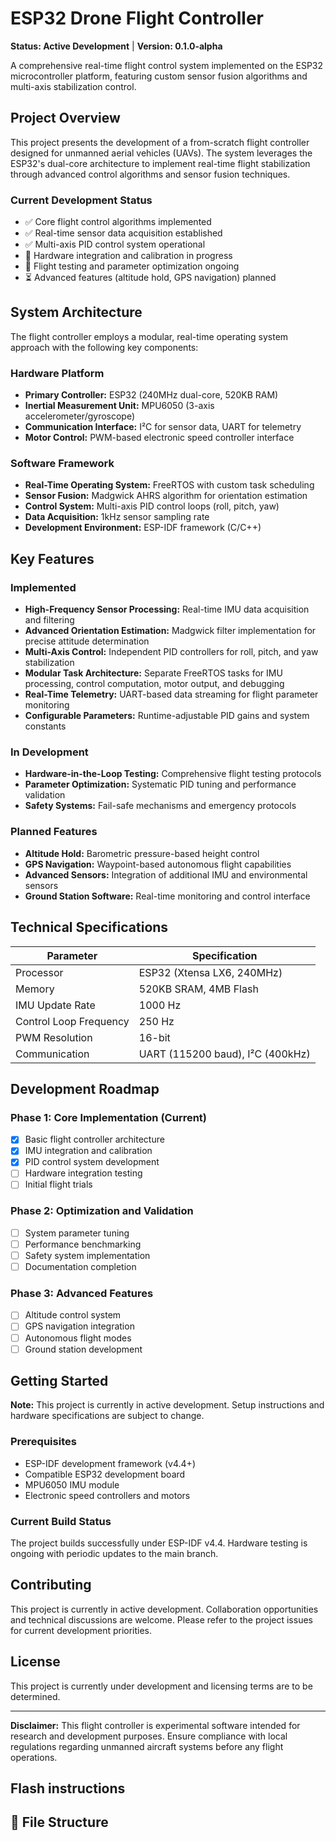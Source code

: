 # ESP32 Drone Flight Controller

**Status: Active Development** | **Version: 0.1.0-alpha**

A comprehensive real-time flight control system implemented on the ESP32 microcontroller platform, featuring custom sensor fusion algorithms and multi-axis stabilization control.

## Project Overview

This project presents the development of a from-scratch flight controller designed for unmanned aerial vehicles (UAVs). The system leverages the ESP32's dual-core architecture to implement real-time flight stabilization through advanced control algorithms and sensor fusion techniques.

### Current Development Status
- ✅ Core flight control algorithms implemented
- ✅ Real-time sensor data acquisition established
- ✅ Multi-axis PID control system operational
- 🔄 Hardware integration and calibration in progress
- 🔄 Flight testing and parameter optimization ongoing
- ⏳ Advanced features (altitude hold, GPS navigation) planned

## System Architecture

The flight controller employs a modular, real-time operating system approach with the following key components:

### Hardware Platform
- **Primary Controller:** ESP32 (240MHz dual-core, 520KB RAM)
- **Inertial Measurement Unit:** MPU6050 (3-axis accelerometer/gyroscope)
- **Communication Interface:** I²C for sensor data, UART for telemetry
- **Motor Control:** PWM-based electronic speed controller interface

### Software Framework
- **Real-Time Operating System:** FreeRTOS with custom task scheduling
- **Sensor Fusion:** Madgwick AHRS algorithm for orientation estimation
- **Control System:** Multi-axis PID control loops (roll, pitch, yaw)
- **Data Acquisition:** 1kHz sensor sampling rate
- **Development Environment:** ESP-IDF framework (C/C++)

## Key Features

### Implemented
- **High-Frequency Sensor Processing:** Real-time IMU data acquisition and filtering
- **Advanced Orientation Estimation:** Madgwick filter implementation for precise attitude determination
- **Multi-Axis Control:** Independent PID controllers for roll, pitch, and yaw stabilization
- **Modular Task Architecture:** Separate FreeRTOS tasks for IMU processing, control computation, motor output, and debugging
- **Real-Time Telemetry:** UART-based data streaming for flight parameter monitoring
- **Configurable Parameters:** Runtime-adjustable PID gains and system constants

### In Development
- **Hardware-in-the-Loop Testing:** Comprehensive flight testing protocols
- **Parameter Optimization:** Systematic PID tuning and performance validation
- **Safety Systems:** Fail-safe mechanisms and emergency protocols

### Planned Features
- **Altitude Hold:** Barometric pressure-based height control
- **GPS Navigation:** Waypoint-based autonomous flight capabilities
- **Advanced Sensors:** Integration of additional IMU and environmental sensors
- **Ground Station Software:** Real-time monitoring and control interface

## Technical Specifications

| Parameter | Specification |
|-----------|--------------|
| Processor | ESP32 (Xtensa LX6, 240MHz) |
| Memory | 520KB SRAM, 4MB Flash |
| IMU Update Rate | 1000 Hz |
| Control Loop Frequency | 250 Hz |
| PWM Resolution | 16-bit |
| Communication | UART (115200 baud), I²C (400kHz) |


## Development Roadmap

### Phase 1: Core Implementation (Current)
- [x] Basic flight controller architecture
- [x] IMU integration and calibration
- [x] PID control system development
- [ ] Hardware integration testing
- [ ] Initial flight trials

### Phase 2: Optimization and Validation
- [ ] System parameter tuning
- [ ] Performance benchmarking
- [ ] Safety system implementation
- [ ] Documentation completion

### Phase 3: Advanced Features
- [ ] Altitude control system
- [ ] GPS navigation integration
- [ ] Autonomous flight modes
- [ ] Ground station development

## Getting Started

**Note:** This project is currently in active development. Setup instructions and hardware specifications are subject to change.

### Prerequisites
- ESP-IDF development framework (v4.4+)
- Compatible ESP32 development board
- MPU6050 IMU module
- Electronic speed controllers and motors

### Current Build Status
The project builds successfully under ESP-IDF v4.4. Hardware testing is ongoing with periodic updates to the main branch.

## Contributing

This project is currently in active development. Collaboration opportunities and technical discussions are welcome. Please refer to the project issues for current development priorities.

## License

This project is currently under development and licensing terms are to be determined.

---

**Disclaimer:** This flight controller is experimental software intended for research and development purposes. Ensure compliance with local regulations regarding unmanned aircraft systems before any flight operations.


## Flash instructions

## 📁 File Structure


